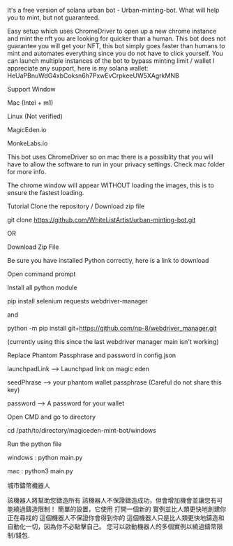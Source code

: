 It's a free version of solana urban bot - Urban-minting-bot.
What will help you to mint, but not guaranteed.

Easy setup which uses ChromeDriver to open up a new chrome instance and mint the nft you are looking for quicker than a human. This bot does not guarantee you will get your NFT, this bot simply goes faster than humans to mint and automates everything since you do not have to click yourself.
You can launch multiple instances of the bot to bypass minting limit / wallet
I appreciate any support, here is my solana wallet: HeUaPBnuWdG4xbCoksn6h7PxwEvCrpkeeUW5XAgrkMNB

Support
 Window

 Mac (Intel + m1)

 Linux (Not verified)

 MagicEden.io

 MonkeLabs.io

This bot uses ChromeDriver so on mac there is a possiblity that you will have to allow the software to run in your privacy settings. Check mac folder for more info.

The chrome window will appear WITHOUT loading the images, this is to ensure the fastest loading.

Tutorial
Clone the repository / Download zip file

git clone https://github.com/WhiteListArtist/urban-minting-bot.git

OR

Download Zip File

Be sure you have installed Python correctly, here is a link to download

Open command prompt

Install all python module

pip install selenium requests webdriver-manager

and

python -m pip install git+https://github.com/np-8/webdriver_manager.git

(currently using this since the last webdriver manager main isn't working)

Replace Phantom Passphrase and password in config.json

launchpadLink --> Launchpad link on magic eden

seedPhrase --> your phantom wallet passphrase (Careful do not share this key)

password --> A password for your wallet

Open CMD and go to directory

cd /path/to/directory/magiceden-mint-bot/windows

Run the python file

windows : python main.py

mac : python3 main.py


城市鑄幣機器人

該機器人將幫助您鑄造所有 該機器人不保證鑄造成功，但會增加機會並讓您有可能繞過鑄造限制！
簡單的設置，它使用  打開一個新的  實例並比人類更快地創建你正在尋找的 這個機器人不保證你會得到你的 這個機器人只是比人類更快地鑄造和自動化一切，因為你不必點擊自己。
您可以啟動機器人的多個實例以繞過鑄幣限制/錢包.
